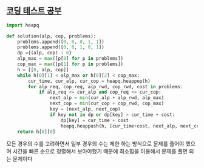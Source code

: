 ## [코딩 테스트 공부](https://school.programmers.co.kr/learn/courses/30/lessons/118668)

```python
import heapq

def solution(alp, cop, problems):
    problems.append([0, 0, 0, 1, 1])
    problems.append([0, 0, 1, 0, 1])
    dp ={(alp, cop) : 0}
    alp_max = max([p[0] for p in problems])
    cop_max = max([p[1] for p in problems])
    h = [[0, alp, cop]]
    while h[0][1] < alp_max or h[0][2] < cop_max:
        cur_time, cur_alp, cur_cop = heapq.heappop(h)
        for alp_req, cop_req, alp_rwd, cop_rwd, cost in problems:
            if alp_req <= cur_alp and cop_req <= cur_cop:
                next_alp = min(cur_alp + alp_rwd, alp_max)
                next_cop = min(cur_cop + cop_rwd, cop_max)
                key = (next_alp, next_cop)
                if key not in dp or dp[key] > cur_time + cost:
                    dp[key] = cur_time + cost
                    heapq.heappush(h, [cur_time+cost, next_alp, next_cop])
    return h[0][0]
```

모든 경우의 수를 고려하면서 일부 경우의 수는 제한 하는 방식으로 문제를 풀어야 했으며 시간을 빠른 순으로 정렬해서 보아야했기 때문에 최소힙을 이용해서 문제를 풀면 되는 문제이다